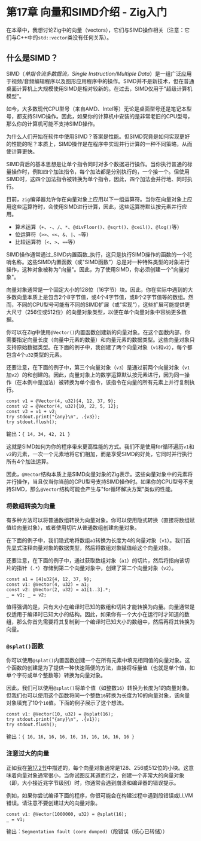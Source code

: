 # 第17章 向量和SIMD介绍 - Zig入门

在本章中，我想讨论Zig中的向量（vectors），它们与SIMD操作相关（注意：它们与C++中的`std::vector`类没有任何关系）。

## 什么是SIMD？

SIMD（_单指令流多数据流，Single Instruction/Multiple Data_）是一组广泛应用于视频/音频编辑程序以及图形应用程序中的操作。SIMD并不是新技术，但在普通桌面计算机上大规模使用SIMD是相对较新的。在过去，SIMD仅用于"超级计算机模型"。

如今，大多数现代CPU型号（来自AMD、Intel等）无论是桌面型号还是笔记本型号，都支持SIMD操作。因此，如果你的计算机中安装的是非常老旧的CPU型号，那么你的计算机可能不支持SIMD操作。

为什么人们开始在软件中使用SIMD？答案是性能。但SIMD究竟是如何实现更好的性能的呢？本质上，SIMD操作是在程序中实现并行计算的一种不同策略，从而使计算更快。

SIMD背后的基本思想是让单个指令同时对多个数据进行操作。当你执行普通的标量操作时，例如四个加法指令，每个加法都是分别执行的，一个接一个。但使用SIMD时，这四个加法指令被转换为单个指令，因此，四个加法会并行地、同时执行。

目前，`zig`编译器允许你在向量对象上应用以下一组运算符。当你在向量对象上应用这些运算符时，会使用SIMD进行计算，因此，这些运算符默认按元素并行应用。

* 算术运算（`+`、`-`、`/`、`*`、`@divFloor()`、`@sqrt()`、`@ceil()`、`@log()`等）
* 位运算符（`>>`、`<<`、`&`、`|`、`~`等）
* 比较运算符（`<`、`>`、`==`等）

SIMD操作通常通过_SIMD内置函数_执行，这只是执行SIMD操作的函数的一个花哨名称。这些SIMD内置函数（或"SIMD函数"）总是对一种特殊类型的对象进行操作，这种对象被称为"向量"。因此，为了使用SIMD，你必须创建一个"向量对象"。

向量对象通常是一个固定大小的128位（16字节）块。因此，你在实际中遇到的大多数向量本质上是包含2个8字节值，或4个4字节值，或8个2字节值等的数组。然而，不同的CPU型号可能有不同的SIMD扩展（或"实现"），这些扩展可能提供更大尺寸（256位或512位）的向量对象类型，以便在单个向量对象中容纳更多数据。

你可以在Zig中使用`@Vector()`内置函数创建新的向量对象。在这个函数内部，你需要指定向量长度（向量中元素的数量）和向量元素的数据类型。这些向量对象只支持原始数据类型。在下面的例子中，我创建了两个向量对象（`v1`和`v2`），每个都包含4个`u32`类型的元素。

还要注意，在下面的例子中，第三个向量对象（`v3`）是通过前两个向量对象（`v1`加`v2`）的和创建的。因此，向量对象上的数学运算默认按元素进行，因为同一操作（在本例中是加法）被转换为单个指令，该指令在向量的所有元素上并行复制执行。

```zig
const v1 = @Vector(4, u32){4, 12, 37, 9};
const v2 = @Vector(4, u32){10, 22, 5, 12};
const v3 = v1 + v2;
try stdout.print("{any}\n", .{v3});
try stdout.flush();
```

输出：`{ 14, 34, 42, 21 }`

这就是SIMD如何为你的程序带来更高性能的方式。我们不是使用for循环遍历`v1`和`v2`的元素，一次一个元素地将它们相加，而是享受SIMD的好处，它同时并行执行所有4个加法运算。

因此，`@Vector`结构本质上是SIMD向量对象的Zig表示。这些向量对象中的元素将并行操作，当且仅当你当前的CPU型号支持SIMD操作时。如果你的CPU型号不支持SIMD，那么`@Vector`结构可能会产生与"for循环解决方案"类似的性能。

### 将数组转换为向量

有多种方法可以将普通数组转换为向量对象。你可以使用隐式转换（直接将数组赋值给向量对象），或者使用切片从普通数组创建向量对象。

在下面的例子中，我们隐式地将数组`a1`转换为长度为4的向量对象（`v1`）。我们首先显式注释向量对象的数据类型，然后将数组对象赋值给这个向量对象。

还要注意，在下面的例子中，通过获取数组对象（`a1`）的切片，然后将指向该切片的指针（`.*`）存储到第二个向量对象中，创建了第二个向量对象（`v2`）。

```zig
const a1 = [4]u32{4, 12, 37, 9};
const v1: @Vector(4, u32) = a1;
const v2: @Vector(2, u32) = a1[1..3].*;
_ = v1; _ = v2;
```

值得强调的是，只有大小在编译时已知的数组和切片才能转换为向量。向量通常是仅适用于编译时已知大小的结构。因此，如果你有一个大小在运行时才知道的数组，那么你首先需要将其复制到一个编译时已知大小的数组中，然后再将其转换为向量。

### `@splat()`函数

你可以使用`@splat()`内置函数创建一个在所有元素中填充相同值的向量对象。这个函数的创建是为了提供一种快速简便的方法，直接将标量值（也就是单个值，如单个字符或单个整数等）转换为向量对象。

因此，我们可以使用`@splat()`将单个值（如整数`16`）转换为长度为1的向量对象。但我们也可以使用这个函数将同一个整数`16`转换为长度为10的向量对象，该向量对象填充了10个`16`值。下面的例子展示了这个想法。

```zig
const v1: @Vector(10, u32) = @splat(16);
try stdout.print("{any}\n", .{v1});
try stdout.flush();
```

输出：`{ 16, 16, 16, 16, 16, 16, 16, 16, 16, 16 }`

### 注意过大的向量

正如我在[第17.2节](https://pedropark99.github.io/zig-book/Chapters/15-vectors.html#sec-what-vectors)中描述的，每个向量对象通常是128、256或512位的小块。这意味着向量对象通常很小，当你试图反其道而行之，创建一个非常大的向量对象（即，大小接近兆字节级别）时，你通常会遇到崩溃和编译器的错误提示。

例如，如果你尝试编译下面的程序，你很可能会在构建过程中遇到段错误或LLVM错误。请注意不要创建过大的向量对象。

```zig
const v1: @Vector(1000000, u32) = @splat(16);
_ = v1;
```

输出：`Segmentation fault (core dumped)`（段错误（核心已转储））
